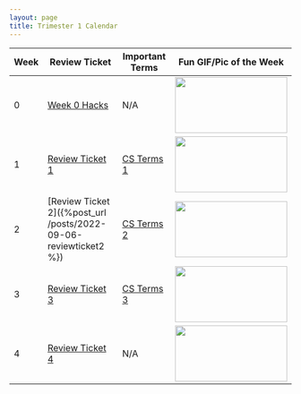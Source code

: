 ```yaml
---
layout: page
title: Trimester 1 Calendar
---
```


| Week |   Review Ticket  | Important Terms | Fun GIF/Pic of the Week |
| ---- | ---------------- | --------------- | ------------------- |
|   0  | <a href="https://github.com/kayleehou/myproject/issues/2#issue-1345798824" rel="nofollow">Week 0 Hacks</a> |       N/A       | <img src="https://miro.medium.com/max/1400/1*VMmvImch6VU5pc2VktY1uw.gif" width="200" height="100" /> |
|   1  | <a href="https://kayleehou.github.io/myproject/review%20tickets/2022/09/02/reviewticket1.html" rel="nofollow">Review Ticket 1</a> | <a href="https://kayleehou.github.io/myproject/markdown/2022/08/28/csterms.html" rel="nofollow">CS Terms 1</a>  | <img src="https://scitechdaily.com/images/Computer-Code-Speed-Algorithm-Concept.gif" width="200" height="100" /> |
|   2  | [Review Ticket 2]({%post_url /posts/2022-09-06-reviewticket2 %})  | <a href="https://kayleehou.github.io/myproject/cs%20terms/2022/09/05/csterms2.html" rel="nofollow">CS Terms 2</a> | <img src="https://i.gifer.com/V4WN.gif" width="200" height="100" /> |
|   3  | <a href="https://github.com/kayleehou/myproject/issues/8#issue-1369227415" rel="nofollow">Review Ticket 3</a> |  <a href="https://kayleehou.github.io/myproject/cs%20terms/2022/09/11/csterms3.html" rel="nofollow">CS Terms 3</a> | <img src="https://i.chzbgr.com/full/9673052416/h59373B90/person-write-code-run-code-have-bug-have-bug-feature" width="200" height="100" /> |
|   4  | <a href="https://github.com/kayleehou/myproject/issues/9" rel="nofollow">Review Ticket 4</a> |     N/A     | <img src="https://d2r55xnwy6nx47.cloudfront.net/uploads/2019/04/Multiplication_2880x1220_HPA.gif" width="200" height="100" /> |